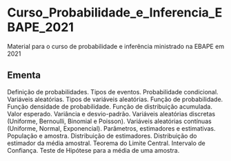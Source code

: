 # Curso_Probabilidade_e_Inferencia_EBAPE_2021
Material para o curso de probabilidade e inferência ministrado na EBAPE em 2021

## Ementa

Definição de probabilidades. Tipos de eventos. Probabilidade condicional. Variáveis aleatórias. Tipos de variáveis aleatórias. Função de probabilidade. Função densidade de probabilidade. Função de distribuição acumulada. Valor esperado. Variância e desvio-padrão. Variáveis aleatórias discretas (Uniforme, Bernoulli, Binomial e Poisson). Variáveis aleatórias contínuas (Uniforme, Normal, Exponencial). Parâmetros, estimadores e estimativas. População e amostra. Distribuição de estimadores. Distribuição do estimador da média amostral. Teorema do Limite Central. Intervalo de Confiança. Teste de Hipótese para a média de uma amostra.
